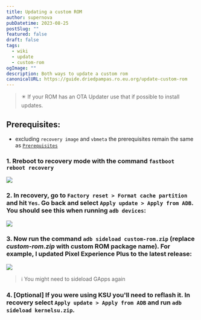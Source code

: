```yaml
---
title: Updating a custom ROM
author: supernova
pubDatetime: 2023-08-25
postSlug: ""
featured: false
draft: false
tags:
  - wiki
  - update
  - custom-rom
ogImage: ""
description: Both ways to update a custom rom
canonicalURL: https://guide.driedpampas.ro.eu.org/update-custom-rom
---
```


> ✴️ If your ROM has an OTA Updater use that if possible to install updates.

## Prerequisites:
- excluding `recovery image` and `vbmeta` the prerequisites remain the same as [`Prerequisites`](https://github.com/driedpampas/realme-8-megaguide?tab=readme-ov-file#prerequisites-1)

### 1. Rreboot to recovery mode with the command `fastboot reboot recovery` 
![](https://i.imgur.com/1zwXUmj.png)

### 2. In recovery, go to `Factory reset > Format cache partition` and hit `Yes`. Go back and select `Apply update > Apply from ADB`. You should see this when running `adb devices`:
![](https://i.imgur.com/MoiIS9k.png)

### 3. Now run the command `adb sideload custom-rom.zip` (replace *custom-rom.zip* with custom ROM package name). For example, I updated Pixel Experience Plus to the latest release:
![](https://i.imgur.com/WfOU1Yy.png)

> ℹ️ You might need to sideload GApps again

### 4. [Optional] If you were using KSU you'll need to reflash it. In recovery select `Apply update > Apply from ADB` and run `adb sideload kernelsu.zip`.